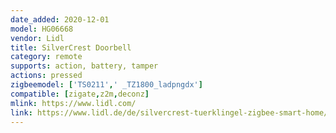 ```yaml
---
date_added: 2020-12-01
model: HG06668
vendor: Lidl
title: SilverCrest Doorbell
category: remote
supports: action, battery, tamper
actions: pressed
zigbeemodel: ['TS0211',' _TZ1800_ladpngdx']
compatible: [zigate,z2m,deconz]
mlink: https://www.lidl.com/
link: https://www.lidl.de/de/silvercrest-tuerklingel-zigbee-smart-home/p365253
---
```


